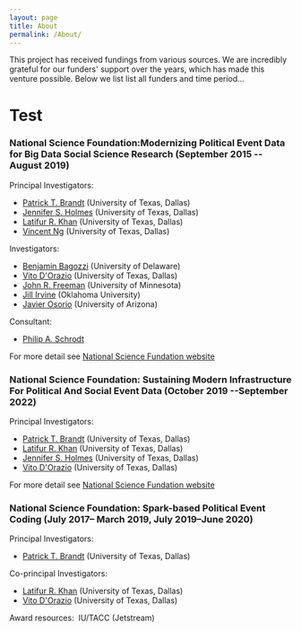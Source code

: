 ```yaml
---
layout: page
title: About
permalink: /About/
---
```

This project has received fundings from various sources. We are incredibly grateful for our funders' support over the years, which has made this venture possible. Below we list list all funders and time period...

# Test

### **National Science Foundation:Modernizing Political Event Data for Big Data Social Science Research (September 2015 -- August 2019)**

Principal Investigators:

- [Patrick T. Brandt](https://personal.utdallas.edu/~pbrandt/) (University of Texas, Dallas) <br>
- [Jennifer S. Holmes](https://personal.utdallas.edu/~jholmes/) (University of Texas, Dallas) <br>
- [Latifur R. Khan](https://personal.utdallas.edu/~lkhan/) (University of Texas, Dallas) <br>
- [Vincent Ng](http://www.hlt.utdallas.edu/~vince/) (University of Texas, Dallas) <br>


Investigators:    

- [Benjamin Bagozzi](https://www.benjaminbagozzi.com/) (University of Delaware)<br>
- [Vito D'Orazio](https://www.vitodorazio.com/) (University of Texas, Dallas)<br>
- [John R. Freeman](https://cla.umn.edu/about/directory/profile/freeman) (University of Minnesota)<br>
- [Jill Irvine](http://www.ou.edu/cas/wgs) (Oklahoma University)<br>
- [Javier Osorio](https://www.javierosorio.net/) (University of Arizona)<br>


Consultant:

- [Philip A. Schrodt](http://parusanalytics.com/about.html)


For more detail see [National Science Fundation website](https://www.nsf.gov/awardsearch/showAward?AWD_ID=1539302&HistoricalAwards=false)

### **National Science Foundation: Sustaining Modern Infrastructure For Political And Social Event Data (October 2019 --September 2022)**
Principal Investigators:

- [Patrick T. Brandt](https://personal.utdallas.edu/~pbrandt/) (University of Texas, Dallas) <br>
- [Latifur R. Khan](https://personal.utdallas.edu/~lkhan/) (University of Texas, Dallas) <br>
- [Jennifer S. Holmes](https://personal.utdallas.edu/~jholmes/) (University of Texas, Dallas) <br>  
- [Vito D'Orazio](https://www.vitodorazio.com/) (University of Texas, Dallas)<br>

For more detail see [National Science Fundation website](https://www.nsf.gov/awardsearch/showAward?AWD_ID=1931541)


### **National Science Foundation: Spark-based Political Event Coding (July 2017– March 2019, July 2019–June 2020)**

Principal Investigators:
- [Patrick T. Brandt](https://personal.utdallas.edu/~pbrandt/) (University of Texas, Dallas) <br>

Co-principal Investigators:
- [Latifur R. Khan](https://personal.utdallas.edu/~lkhan/) (University of Texas, Dallas) <br>
- [Vito D'Orazio](https://www.vitodorazio.com/) (University of Texas, Dallas)<br>

Award resources:  IU/TACC (Jetstream)
